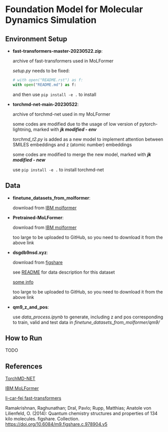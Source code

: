 # Foundation Model for Molecular Dynamics Simulation

## Environment Setup

* **fast-transformers-master-20230522.zip**:

    archive of fast-transformers used in MoLFormer

    *setup.py* needs to be fixed:

    ```python
    # with open("README.rst") as f:
    with open("README.md") as f:
    ```

    and then use `pip install -e .` to install
    
* **torchmd-net-main-20230522**:

    archive of torchmd-net used in my MoLFormer

    some codes are modified due to the usage of low version of pytorch-lightning, marked with ***jk modified - env***
    
    *torchmd_t2.py* is added as a new model to implement attention between SMILES embeddings and z (atomic number) embeddings
    
    some codes are modified to merge the new model, marked with ***jk modified - new***
    
    use `pip install -e .` to install torchmd-net

## Data

* **finetune_datasets_from_molformer**:

    download from [IBM molformer](https://github.com/IBM/molformer)

* **Pretrained-MoLFormer**:

    download from [IBM molformer](https://github.com/IBM/molformer)

    too large to be uploaded to GitHub, so you need to download it from the above link

* **dsgdb9nsd.xyz**:

    download from [figshare](https://figshare.com/collections/Quantum_chemistry_structures_and_properties_of_134_kilo_molecules/978904)

    see [README](https://figshare.com/articles/dataset/Readme_file_Data_description_for_Quantum_chemistry_structures_and_properties_of_134_kilo_molecules_/1057641?backTo=/collections/Quantum_chemistry_structures_and_properties_of_134_kilo_molecules/978904) for data description for this dataset

    [some info](http://quantum-machine.org/datasets/)

    too large to be uploaded to GitHub, so you need to download it from the above link

* **qm9_z_and_pos**:

    use *data_process.ipynb* to generate, including z and pos corresponding to train, valid and test data in *finetune_datasets_from_molformer/qm9/*

## How to Run

TODO

## References

[TorchMD-NET](https://github.com/torchmd/torchmd-net)

[IBM MoLFormer](https://github.com/IBM/molformer)

[li-car-fei fast-transformers](https://github.com/li-car-fei/fast-transformers)

Ramakrishnan, Raghunathan; Dral, Pavlo; Rupp, Matthias; Anatole von Lilienfeld, O. (2014): Quantum chemistry structures and properties of 134 kilo molecules. figshare. Collection. https://doi.org/10.6084/m9.figshare.c.978904.v5